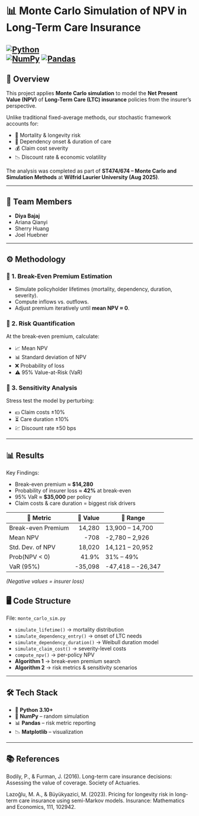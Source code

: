 # 📊 Monte Carlo Simulation of NPV in Long-Term Care Insurance  

[![Python](https://img.shields.io/badge/Python-3.10+-blue.svg)](https://www.python.org/)  
[![NumPy](https://img.shields.io/badge/NumPy-✓-orange.svg)](https://numpy.org/) [![Pandas](https://img.shields.io/badge/Pandas-✓-green.svg)](https://pandas.pydata.org/) 
---

## 📌 Overview  
This project applies **Monte Carlo simulation** to model the **Net Present Value (NPV)** of **Long-Term Care (LTC) insurance** policies from the insurer’s perspective.  

Unlike traditional fixed-average methods, our stochastic framework accounts for:  
- 👵 Mortality & longevity risk  
- 🏥 Dependency onset & duration of care  
- 💰 Claim cost severity  
- 📉 Discount rate & economic volatility  

The analysis was completed as part of **ST474/674 – Monte Carlo and Simulation Methods** at **Wilfrid Laurier University (Aug 2025)**.  

---

## 👥 Team Members  
- **Diya Bajaj**  
- Ariana Qianyi  
- Sherry Huang  
- Joel Huebner  


---

## ⚙️ Methodology  

### 🔹 1. Break-Even Premium Estimation  
- Simulate policyholder lifetimes (mortality, dependency, duration, severity).  
- Compute inflows vs. outflows.  
- Adjust premium iteratively until **mean NPV ≈ 0**.  

### 🔹 2. Risk Quantification  
At the break-even premium, calculate:  
- 📈 Mean NPV  
- 📊 Standard deviation of NPV  
- ❌ Probability of loss  
- ⚠️ 95% Value-at-Risk (VaR)  

### 🔹 3. Sensitivity Analysis  
Stress test the model by perturbing:  
- 💵 Claim costs ±10%  
- ⏳ Care duration ±10%  
- 💹 Discount rate ±50 bps  

---

## 📊 Results  

Key Findings:  

- Break-even premium ≈ **\$14,280**  
- Probability of insurer loss ≈ **42%** at break-even  
- 95% VaR ≈ **\$35,000** per policy  
- Claim costs & care duration = biggest risk drivers  

| 📐 Metric              | 🔢 Value   | 📎 Range             |
|------------------------|-----------:|----------------------|
| Break-even Premium     | 14,280     | 13,900 – 14,700     |
| Mean NPV               |   -708     | -2,780 – 2,926      |
| Std. Dev. of NPV       | 18,020     | 14,121 – 20,952     |
| Prob(NPV < 0)          | 41.9%      | 31% – 49%           |
| VaR (95%)              | -35,098    | -47,418 – -26,347   |

*(Negative values = insurer loss)*  

## 🖥️ Code Structure  

File: `monte_carlo_sim.py`  

- `simulate_lifetime()` → mortality distribution  
- `simulate_dependency_entry()` → onset of LTC needs  
- `simulate_dependency_duration()` → Weibull duration model  
- `simulate_claim_cost()` → severity-level costs  
- `compute_npv()` → per-policy NPV  
- **Algorithm 1** → break-even premium search  
- **Algorithm 2** → risk metrics & sensitivity scenarios  

---

## 🛠️ Tech Stack  
- 🐍 **Python 3.10+**  
- 🔢 **NumPy** – random simulation  
- 📊 **Pandas** – risk metric reporting  
- 📉 **Matplotlib** – visualization  

---

## 📚 References

Bodily, P., & Furman, J. (2016). Long-term care insurance decisions: Assessing the value of coverage. Society of Actuaries.

Lazoğlu, M. A., & Büyükyazici, M. (2023). Pricing for longevity risk in long-term care insurance using semi-Markov models. Insurance: Mathematics and Economics, 111, 102942.
